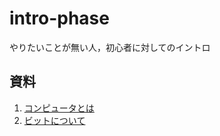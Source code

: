 # intro-phase
やりたいことが無い人，初心者に対してのイントロ

## 資料
1. [コンピュータとは](./md/is_computer.md)
1. [ビットについて](./md/is_computer.md)
